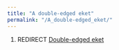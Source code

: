 ```yaml
---
title: "A double-edged eket"
permalink: "/A_double-edged_eket/"
---
```


1.  REDIRECT [Double-edged eket](Double-edged_eket "wikilink")